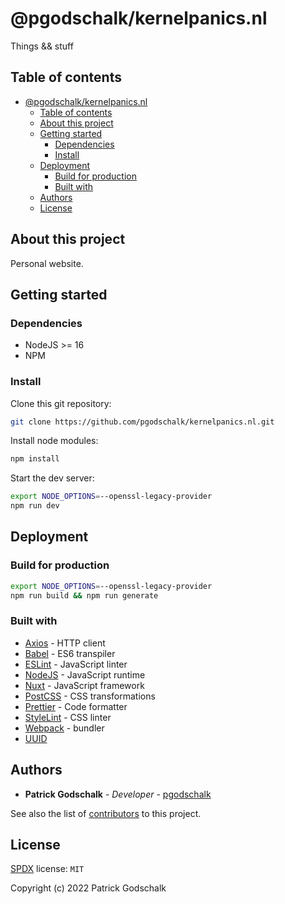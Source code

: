 # @pgodschalk/kernelpanics.nl

Things && stuff

## Table of contents

- [@pgodschalk/kernelpanics.nl](#pgodschalkkernelpanicsnl)
  - [Table of contents](#table-of-contents)
  - [About this project](#about-this-project)
  - [Getting started](#getting-started)
    - [Dependencies](#dependencies)
    - [Install](#install)
  - [Deployment](#deployment)
    - [Build for production](#build-for-production)
    - [Built with](#built-with)
  - [Authors](#authors)
  - [License](#license)

## About this project

Personal website.

## Getting started

### Dependencies

- NodeJS >= 16
- NPM

### Install

Clone this git repository:

```sh
git clone https://github.com/pgodschalk/kernelpanics.nl.git
```

Install node modules:

```sh
npm install
```

Start the dev server:

```sh
export NODE_OPTIONS=--openssl-legacy-provider
npm run dev
```

## Deployment

### Build for production

```sh
export NODE_OPTIONS=--openssl-legacy-provider
npm run build && npm run generate
```

### Built with

- [Axios](https://github.com/axios/axios) - HTTP client
- [Babel](https://babeljs.io) - ES6 transpiler
- [ESLint](https://eslint.org) - JavaScript linter
- [NodeJS](https://nodejs.org/en/) - JavaScript runtime
- [Nuxt](https://nuxtjs.org) - JavaScript framework
- [PostCSS](https://postcss.org) - CSS transformations
- [Prettier](https://prettier.io) - Code formatter
- [StyleLint](https://stylelint.io) - CSS linter
- [Webpack](https://webpack.js.org) - bundler
- [UUID](https://github.com/uuidjs/uuid)

## Authors

- **Patrick Godschalk** - _Developer_ - [pgodschalk](https://github.com/pgodschalk)

See also the list of [contributors](https://github.com/pgodschalk/kernelpanics.nl/graphs/contributors) to this project.

## License

[SPDX](https://spdx.org/licenses/) license: `MIT`

Copyright (c) 2022 Patrick Godschalk
